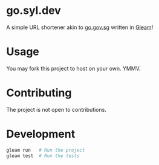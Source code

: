 # go.syl.dev

A simple URL shortener akin to [go.gov.sg](https://go.gov.sg/) written in [Gleam](https://gleam.run/)!

# Usage

You may fork this project to host on your own. YMMV.

# Contributing

The project is not open to contributions.

# Development

```sh
gleam run   # Run the project
gleam test  # Run the tests
```